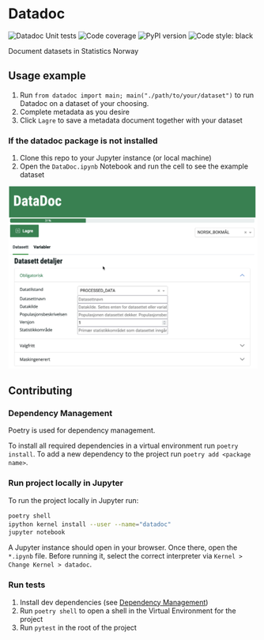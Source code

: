 # Datadoc

![Datadoc Unit tests](https://github.com/statisticsnorway/datadoc/actions/workflows/unit-tests.yml/badge.svg) ![Code coverage](https://img.shields.io/endpoint?url=https://gist.githubusercontent.com/mmwinther/0c0c5bdfc360b59254f2c32d65914025/raw/pytest-coverage-badge-datadoc.json) ![PyPI version](https://img.shields.io/pypi/v/ssb-datadoc) ![Code style: black](https://img.shields.io/badge/code%20style-black-000000.svg)

Document datasets in Statistics Norway

## Usage example

1. Run `from datadoc import main; main("./path/to/your/dataset")` to run Datadoc on a dataset of your choosing.
1. Complete metadata as you desire
1. Click `Lagre` to save a metadata document together with your dataset

### If the datadoc package is not installed

1. Clone this repo to your Jupyter instance (or local machine)
1. Open the `DataDoc.ipynb` Notebook and run the cell to see the example dataset

![DataDoc in use](./doc/change-language-example.gif)

## Contributing

### Dependency Management

Poetry is used for dependency management.

To install all required dependencies in a virtual environment run `poetry install`. To add a new dependency to the project run `poetry add <package name>`.

### Run project locally in Jupyter

To run the project locally in Jupyter run:

```bash
poetry shell
ipython kernel install --user --name="datadoc"
jupyter notebook
```

A Jupyter instance should open in your browser. Once there, open the `*.ipynb` file. Before running it, select the correct interpreter via `Kernel > Change Kernel > datadoc`.

### Run tests

1. Install dev dependencies (see [Dependency Management](#dependency-management))
1. Run `poetry shell` to open a shell in the Virtual Environment for the project
1. Run `pytest` in the root of the project
